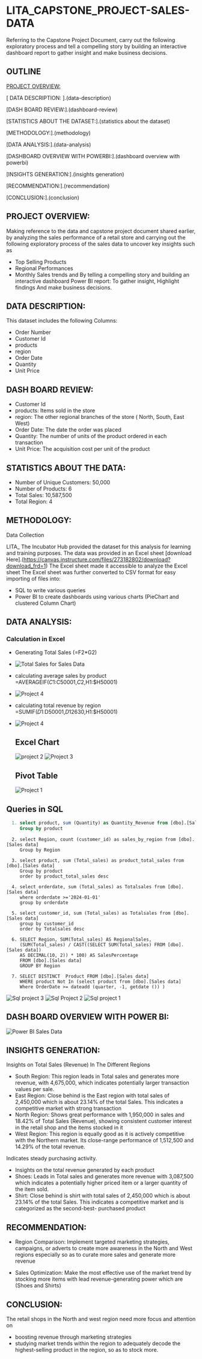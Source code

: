 # LITA_CAPSTONE_PROJECT-SALES-DATA
Referring to the Capstone Project Document, carry out the following exploratory process and tell a compelling story by building an interactive dashboard report to gather insight and make business decisions.

## OUTLINE

[ PROJECT OVERVIEW: ](project-overview)

[ DATA DESCRIPTION: ].(data-description)

[DASH BOARD REVIEW:].(dashboard-review)

[STATISTICS ABOUT THE DATASET:].(statistics about the dataset)

[METHODOLOGY:].(methodology)

[DATA ANALYSIS:].(data-analysis)

[DASHBOARD OVERVIEW WITH POWERBI:].(dashboard overview with powerbi)

[INSIGHTS GENERATION:].(insights generation)

[RECOMMENDATION:].(recommendation)

[CONCLUSION:].(conclusion)

## PROJECT OVERVIEW:

Making reference to the data and capstone project document shared earlier, by analyzing the sales performance of a retail store and carrying out the following exploratory process of the sales data to uncover key insights such as

- Top Selling Products
-  Regional Performances
-  Monthly Sales trends and By telling a compelling story and building an interactive dashboard Power BI report: To gather insight, Highlight findings And make business decisions.

## DATA DESCRIPTION:

This dataset includes the following Columns:

- Order Number
- Customer Id
- products
- region
- Order Date
- Quantity
- Unit Price

## DASH BOARD REVIEW:

- Customer Id
- products: Items sold in the store
- region: The other regional branches of the store ( North, South, East West)
- Order Date: The date the order was placed
- Quantity: The number of units of the product ordered in each transaction
- Unit Price: The acquisition cost per unit of the product

## STATISTICS ABOUT THE DATA:

- Number of Unique Customers: 50,000 
- Number of Products: 6
- Total Sales: 10,587,500
- Total Region: 4

## METHODOLOGY:

Data Collection

LITA_ The Incubator Hub provided the dataset for this analysis for learning and training purposes. The data was provided in an Excel sheet [download Here].(https://canvas.instructure.com/files/273182802/download?download_frd=1)
The Excel sheet made it accessible to analyze the Excel sheet The Excel sheet was further converted to CSV format for easy importing of files into:
- SQL to write various queries
- Power BI to create dashboards using various charts (PieChart and clustered Column Chart)

## DATA ANALYSIS: 

### Calculation in Excel
- Generating Total Sales (=F2*G2)
- ![Total Sales for Sales Data](https://github.com/user-attachments/assets/7e90ba29-a176-4cd1-8c8b-9d03c9361b0e)

- calculating average sales by product  =AVERAGEIF($C1:$C50001,$C2,$H1:$H50001)
- ![Project 4](https://github.com/user-attachments/assets/d20ff639-09ae-4d4d-a0aa-9525fa845a04)

- calculating total revenue by region  =SUMIF($D1:$D50001,$D12630,$H1:$H50001)
- ![Project 4](https://github.com/user-attachments/assets/7ceb8900-cb3f-409e-8c63-1b0f578998ef)

  ## Excel Chart
  
  ![project 2](https://github.com/user-attachments/assets/8838f738-42d1-488a-ab80-5b3d1cdf905f)
  ![Project 3](https://github.com/user-attachments/assets/cee8d208-0143-4d15-a4e0-195b3368c375)

  ## Pivot Table

  ![Project 1](https://github.com/user-attachments/assets/79365e24-f479-4f81-a0f5-b5682f081b48)

## Queries in SQL

``` SQL
  1. select product, sum (Quantity) as Quantity_Revenue from [dbo].[Sales data]
     Group by product
```
```
  2. select Region, count (customer_id) as sales_by_region from [dbo].[Sales data]
     Group by Region
```
```
  3. select product, sum (Total_sales) as product_total_sales from [dbo].[Sales data]
     Group by product
     order by product_total_sales desc
```
```
  4. select orderdate, sum (Total_sales) as Totalsales from [dbo].[Sales data]
     where orderdate >='2024-01-01'
     group by orderdate
```
```
  5. select customer_id, sum (Total_sales) as Totalsales from [dbo].[Sales data]
     group by customer_id
     order by Totalsales desc
```
```
  6. SELECT Region, SUM(Total_sales) AS RegionalSales, 
     (SUM(Total_sales) / CAST((SELECT SUM(Total_sales) FROM [dbo].[Sales data])
     AS DECIMAL(10, 2)) * 100) AS SalesPercentage
     FROM [dbo].[Sales data]
     GROUP BY Region
```
```
  7. SELECT DISTINCT  Product FROM [dbo].[Sales data]
     WHERE product Not In (select product from [dbo].[Sales data]
     Where OrderDate >= dateadd (quarter, -1, getdate ()) )
```
![Sql project 3](https://github.com/user-attachments/assets/76cc3fdd-50e5-4f4f-b42a-18f5e826f83b)
![Sql Project 2](https://github.com/user-attachments/assets/0cb67e3b-57f7-4984-a49c-9443b585c293)
![Sql project 1](https://github.com/user-attachments/assets/650e2889-d054-4043-a8ab-d5c14febe666)

## DASH BOARD OVERVIEW WITH POWER BI:

![Power BI Sales Data](https://github.com/user-attachments/assets/788c5fca-f08f-4ad5-bea1-8e8942c06c64)

## INSIGHTS GENERATION:

Insights on Total Sales (Revenue) In The Different Regions
- South Region: This region leads in Total sales and generates more revenue, with 4,675,000, which indicates potentially larger transaction values per sale.
- East Region: Close behind is the East region with total sales of 2,450,000 which is about 23.14% of the total Sales. This indicates a competitive market with strong transaction
- North Region: Shows great performance with 1,950,000 in sales and 18.42% of Total Sales (Revenue), showing consistent customer interest in the retail shop and the items stocked in it
- West Region: This region is equally good as it is actively competitive with the Northern market. Its close-range performance of 1,512,500 and 14.29% of the total revenue.

Indicates steady purchasing activity.
- Insights on the total revenue generated by each product
- Shoes: Leads in Total sales and generates more revenue with 3,087,500 which indicates a potentially higher priced item or a larger quantity of the item sold.
- Shirt: Close behind is shirt with total sales of 2,450,000 which is about 23.14% of the total Sales. This indicates a competitive market and is categorized as the second-best- 
  purchased product

## RECOMMENDATION:

- Region Comparison: Implement targeted marketing strategies, campaigns, or adverts to create more awareness in the North and West regions especially so as to curate more sales and generate more revenue

- Sales Optimization: Make the most effective use of the market trend by stocking more items with lead revenue-generating power which are (Shoes and Shirts)

## CONCLUSION:

The retail shops in the North and west region need more focus and attention on

- boosting revenue through marketing strategies
- studying market trends within the region to adequately decode the highest-selling product in the region, so as to stock more.
